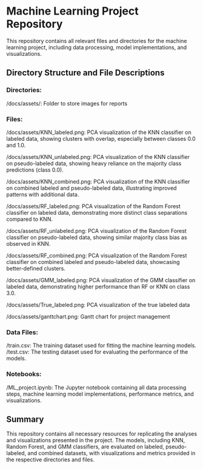 # Machine Learning Project Repository

This repository contains all relevant files and directories for the machine learning project, including data processing, model implementations, and visualizations.

## Directory Structure and File Descriptions

### Directories:
/docs/assets/: Folder to store images for reports

### Files:
/docs/assets/KNN_labeled.png: PCA visualization of the KNN classifier on labeled data, showing clusters with overlap, especially between classes 0.0 and 1.0.

/docs/assets/KNN_unlabeled.png: PCA visualization of the KNN classifier on pseudo-labeled data, showing heavy reliance on the majority class predictions (class 0.0).

/docs/assets/KNN_combined.png: PCA visualization of the KNN classifier on combined labeled and pseudo-labeled data, illustrating improved patterns with additional data.

/docs/assets/RF_labeled.png: PCA visualization of the Random Forest classifier on labeled data, demonstrating more distinct class separations compared to KNN.

/docs/assets/RF_unlabeled.png: PCA visualization of the Random Forest classifier on pseudo-labeled data, showing similar majority class bias as observed in KNN.

/docs/assets/RF_combined.png: PCA visualization of the Random Forest classifier on combined labeled and pseudo-labeled data, showcasing better-defined clusters.

/docs/assets/GMM_labeled.png: PCA visualization of the GMM classifier on labeled data, demonstrating higher performance than RF or KNN on class 3.0.

/docs/assets/True_labeled.png: PCA visualization of the true labeled data

/docs/assets/ganttchart.png: Gantt chart for project management

### Data Files:
/train.csv: The training dataset used for fitting the machine learning models.
/test.csv: The testing dataset used for evaluating the performance of the models.

### Notebooks:
/ML_project.ipynb: The Jupyter notebook containing all data processing steps, machine learning model implementations, performance metrics, and visualizations.

## Summary
This repository contains all necessary resources for replicating the analyses and visualizations presented in the project. The models, including KNN, Random Forest, and GMM classifiers, are evaluated on labeled, pseudo-labeled, and combined datasets, with visualizations and metrics provided in the respective directories and files.
